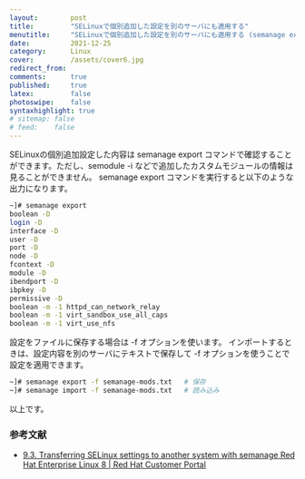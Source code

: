 ```yaml
---
layout:        post
title:         "SELinuxで個別追加した設定を別のサーバにも適用する"
menutitle:     "SELinuxで個別追加した設定を別のサーバにも適用する (semanage export/import)"
date:          2021-12-25
category:      Linux
cover:         /assets/cover6.jpg
redirect_from:
comments:      true
published:     true
latex:         false
photoswipe:    false
syntaxhighlight: true
# sitemap: false
# feed:    false
---
```


SELinuxの個別追加設定した内容は semanage export コマンドで確認することができます。ただし、semodule -i などで追加したカスタムモジュールの情報は見ることができません。
semanage export コマンドを実行すると以下のような出力になります。

```bash
~]# semanage export
boolean -D
login -D
interface -D
user -D
port -D
node -D
fcontext -D
module -D
ibendport -D
ibpkey -D
permissive -D
boolean -m -1 httpd_can_network_relay
boolean -m -1 virt_sandbox_use_all_caps
boolean -m -1 virt_use_nfs
```

設定をファイルに保存する場合は -f オプションを使います。
インポートするときは、設定内容を別のサーバにテキストで保存して -f オプションを使うことで設定を適用できます。

```bash
~]# semanage export -f semanage-mods.txt   # 保存
~]# semanage import -f semanage-mods.txt   # 読み込み
```

以上です。

### 参考文献
- [9.3. Transferring SELinux settings to another system with semanage Red Hat Enterprise Linux 8 \| Red Hat Customer Portal](https://access.redhat.com/documentation/ja-jp/red_hat_enterprise_linux/8/html/using_selinux/transferring-selinux-settings-to-another-system-with-semanage_deploying-the-same-selinux-configuration-on-multiple-systems)

